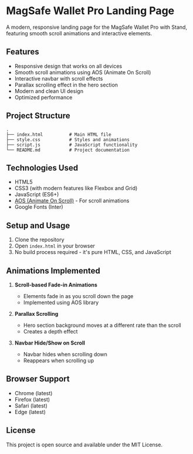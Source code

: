 # MagSafe Wallet Pro Landing Page

A modern, responsive landing page for the MagSafe Wallet Pro with Stand, featuring smooth scroll animations and interactive elements.

## Features

- Responsive design that works on all devices
- Smooth scroll animations using AOS (Animate On Scroll)
- Interactive navbar with scroll effects
- Parallax scrolling effect in the hero section
- Modern and clean UI design
- Optimized performance

## Project Structure

```
.
├── index.html          # Main HTML file
├── style.css           # Styles and animations
├── script.js           # JavaScript functionality
└── README.md           # Project documentation
```

## Technologies Used

- HTML5
- CSS3 (with modern features like Flexbox and Grid)
- JavaScript (ES6+)
- [AOS (Animate On Scroll)](https://michalsnik.github.io/aos/) - For scroll animations
- Google Fonts (Inter)

## Setup and Usage

1. Clone the repository
2. Open `index.html` in your browser
3. No build process required - it's pure HTML, CSS, and JavaScript

## Animations Implemented

1. **Scroll-based Fade-in Animations**
   - Elements fade in as you scroll down the page
   - Implemented using AOS library

2. **Parallax Scrolling**
   - Hero section background moves at a different rate than the scroll
   - Creates a depth effect

3. **Navbar Hide/Show on Scroll**
   - Navbar hides when scrolling down
   - Reappears when scrolling up

## Browser Support

- Chrome (latest)
- Firefox (latest)
- Safari (latest)
- Edge (latest)

## License

This project is open source and available under the MIT License. 